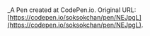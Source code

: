 # 
 _A Pen created at CodePen.io. Original URL: [https://codepen.io/soksokchan/pen/NEJpgL](https://codepen.io/soksokchan/pen/NEJpgL).

 